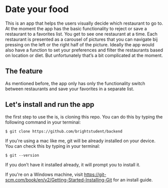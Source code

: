 # Date your food
This is an app that helps the users visually decide which restaurant to go to. At the moment the app has the basic functionality to reject or save a restaurant to a favorites list. You get to see one restaurant at a time. Each restaurant is presented as a carousel of pictures that you can navigate bij pressing on the left or the right half of the picture. 
Ideally the app would also have a function to set your preferences and filter the restaurants based on location or diet. But unfortunately that’s a bit complicated at the moment. 

## The feature
As mentioned before, the app only has only the functionality switch between restaurants and save your favorites in a separate list. 

## Let's install and run the app

the first step to use the is, is cloning this repo. You can do this by typing the following command in your terminal:

```
$ git clone https://github.com/brightstudent/backend
```

If you're using a mac like me, git will be already installed on your device. You can check this by typing in your terminal: 
```
$ git --version 
```
If you don’t have it installed already, it will prompt you to install it.

If you're on a Windows machine, visit <https://git-scm.com/book/en/v2/Getting-Started-Installing-Git> for an install guide.
